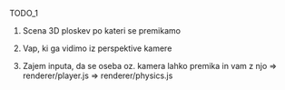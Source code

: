 TODO_1

1) Scena 3D ploskev po kateri se premikamo

2) Vap, ki ga vidimo iz perspektive kamere

3) Zajem inputa, da se oseba oz. kamera lahko premika in vam z njo
    => renderer/player.js
    => renderer/physics.js
    